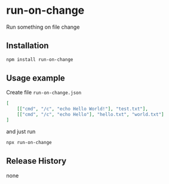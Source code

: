 # run-on-change
Run something on file change



## Installation

```bash
npm install run-on-change
```



## Usage example

Create file `run-on-change.json`

```json
[
	[["cmd", "/c", "echo Hello World!"], "test.txt"],
	[["cmd", "/c", "echo Hello"], "hello.txt", "world.txt"]
]
```



and just run

```bash
npx run-on-change
```



## Release History

none

